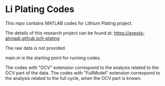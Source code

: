 # Li Plating Codes

This repo contains MATLAB codes for Lithium Plating project. 

The details of this research project can be found at: https://avesta-ahmadi.github.io/li-plating

The raw data is not provided. 

main.m is the starting point for running codes. 

The codes with "OCV" extension correspond to the analysis related to the OCV part of the data. The codes with "FullModel" extension correspond to the analysis related to the full cycle, when the OCV part is known. 


